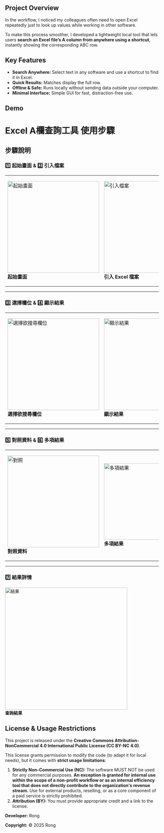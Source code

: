 ## Project Overview

In the workflow, I noticed my colleagues often need to open Excel repeatedly just to look up values while working in other software.

To make this process smoother, I developed a lightweight local tool that lets users **search an Excel file’s A column from anywhere using a shortcut**, instantly showing the corresponding ABC row.

## Key Features

* **Search Anywhere:** Select text in any software and use a shortcut to find it in Excel.  
* **Quick Results:** Matches display the full row.  
* **Offline & Safe:** Runs locally without sending data outside your computer.  
* **Minimal Interface:** Simple GUI for fast, distraction-free use.

## Demo

# Excel A欄查詢工具 使用步驟

## 步驟說明

### 1️⃣ 起始畫面 & 2️⃣ 引入檔案
<table>
<tr>
<td>

<img src="https://github.com/user-attachments/assets/685bcda6-8dc3-4b2a-a89a-185f2f2f5207" width="300" alt="起始畫面" /><br>
**起始畫面**

</td>
<td>

<img src="https://github.com/user-attachments/assets/d1838b11-c1a8-4ebd-a494-6088e55a9c83" width="300" alt="引入檔案" /><br>
**引入 Excel 檔案**

</td>
</tr>
</table>

---

### 3️⃣ 選擇欄位 & 4️⃣ 顯示結果
<table>
<tr>
<td>

<img src="https://github.com/user-attachments/assets/80bbfd45-b8dc-4ec7-bdab-3566b43ec71a" width="300" alt="選擇欲搜尋欄位" /><br>
**選擇欲搜尋欄位**

</td>
<td>

<img src="https://github.com/user-attachments/assets/e494de6c-c6ef-4061-b72e-4ae384175b57" width="300" alt="顯示結果" /><br>
**顯示結果**

</td>
</tr>
</table>

---

### 5️⃣ 對照資料 & 6️⃣ 多項結果
<table>
<tr>
<td>

<img src="https://github.com/user-attachments/assets/37b5842b-8b57-4ddf-9e2b-03b9fe2e224e" width="300" alt="對照" /><br>
**對照資料**

</td>
<td>

<img src="https://github.com/user-attachments/assets/4aa6126e-6994-4b25-94f6-6f63191364c3" width="250" alt="多項結果" /><br>
**多項結果**

</td>
</tr>
</table>

---

### 7️⃣ 結果詳情
<img src="https://github.com/user-attachments/assets/4d09caa3-4009-420b-afeb-fcd218168627" width="400" alt="結果" /><br>
**查詢結果**


## License & Usage Restrictions

This project is released under the **Creative Commons Attribution-NonCommercial 4.0 International Public License (CC BY-NC 4.0)**.

This license grants permission to modify the code (to adapt it for local needs), but it comes with **strict usage limitations**:

1.  **Strictly Non-Commercial Use (NC):** The software MUST NOT be used for any commercial purposes. **An exception is granted for internal use within the scope of a non-profit workflow or as an internal efficiency tool that does not directly contribute to the organization's revenue stream.** Use for external products, reselling, or as a core component of a paid service is strictly prohibited.
2.  **Attribution (BY):** You must provide appropriate credit and a link to the license.

**Developer:** Rong

**Copyright:** © 2025 Rong
